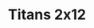 ---
layout: episodio
title: "Titans 2x12"
url_serie_padre: 'titans-temporada-2'
category: 'series'
capitulo: 'yes'
anio: '2019'
prev: 'capitulo-11'
proximo: 'capitulo-13'
sandbox: allow-same-origin allow-forms
idioma: 'Subtitulado'
calidad: 'Full HD'
reproductores: ["https://hls4.openloadpremium.com/player.php?id=dFVTd3dyMXN5dVJENEh0cUNJN0JuQmdXME5Yb1RCOXNPeWxHeWNUZHc1UmFmemlCd3l2T2xGRXZtVUYycFVBR3lBQkRGbVZ1RG9wVmdmY3ppdFdrakE9PQ&sub=https://sub.cuevana2.io/vtt-sub/sub7/Titans.S02E12.vtt","https://tutumeme.net/embed/player.php?u=bXQ3ajJOaW1wcFRGcEs2VW5XRGExTlRPMytmUnc3bHVwcWhoenVIUjI5SHF5TlNwc0taaG1jN2gwZHZSNTlIRHVhV2tZWitkNUtDVDNOL1ZvYW1rYjJWa25hQ2E","https://api.cuevana3.io/olpremium/gd.php?file=ek5lbm9xYWNrS0xNejZabVlkSFIyTkxQb3BPWDB0UFkwY3lvbjJIRjBPQ1QwNStUck1mVG9kVExvM0djeHA3VnFybXRscUdvMWRXNHRZbU1lYXVUeDg2cGpKVmp4cXpBejYxcGpHWFNyc0tzeTJpQW9ieXJ6ZEdVcll5Z202UFh2TEduaDRtb3A5YXF1YWVIZWJESnlibXNxWVdobzVMQ3VNcGtsSGZPcWNuUnk0Mk1pN2lSeHFxNWRZWjZ6ZFBDcWJSb2hxQ3NzOEdYckdPRW9jcVN5cnpHYklLRWlNbmYxOG1ZYjZ6SDFBPT0","https://player.openplay.vip/player.php?id=NzQyOA&sub=https://sub.cuevana2.io/vtt-sub/sub7/Titans.S02E12.vtt","https://api.cuevana3.io/stream/index.php?file=ek5lbm9xYWNrS0xYMTZLa2xNbkdvY3ZTb3BtZng4TGp6ZFpobGFMUGtOVEx6SitYWU5YTTdORE1vWmRnbEpham5KTmtZSlRTMGViVTBxZGdsdEhPb3RqWFpHSm5sWm1rbDhLR2gzV3l3THVvd29aaVpjR21wSmFSb0tKbm9kSGkxOWVTcHF6U3hyRFh5S1dibUE9PQ","https://api.cuevana3.io/rr/gd.php?h=ek5lbm9xYWNrS0xJMVp5b21KREk0dFBLbjVkaHhkRGdrOG1jbnBpUnhhS1ZybzJzWmFyYnA1U2xvbVYza3RuRHNxbWttNXpReGIvY3NubXNZSy9SNGJHU3FadVkyUT09","https://api.cuevana3.io/stream/index.php?file=ek5lbm9xYWNrS0xJMVp5b21KREk0dFBLbjVkaHhkRGdrOG1jbnBpUnhhS1ZybzJzWmFyYnA1U2xvbVYza3RuRHNxbWttNXpReGIvY3NubXNZSy9SNGJHU3FadVkyYURhMDlLYW5walN5ZUxZMHFadnJNZlU"]
image_banner: 'https://res.cloudinary.com/dmsdzouoo/image/upload/v1568314385/titans-temporada-dos-trailer-netflix-min_gdqrwi.jpg'
reproductor: fembed
clasificacion: '+7'
tags:
- Ciencia-Ficcion
---